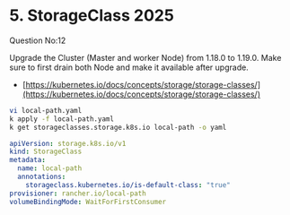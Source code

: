 # 5. StorageClass 2025

Question No:12

Upgrade the Cluster (Master and worker Node) from 1.18.0 to 1.19.0. Make sure to first drain both Node and make it available after upgrade.
- [https://kubernetes.io/docs/concepts/storage/storage-classes/](https://kubernetes.io/docs/concepts/storage/storage-classes/)

```bash
vi local-path.yaml
k apply -f local-path.yaml
k get storageclasses.storage.k8s.io local-path -o yaml
```

```yaml
apiVersion: storage.k8s.io/v1
kind: StorageClass
metadata:
  name: local-path
  annotations:
    storageclass.kubernetes.io/is-default-class: "true"
provisioner: rancher.io/local-path
volumeBindingMode: WaitForFirstConsumer
```